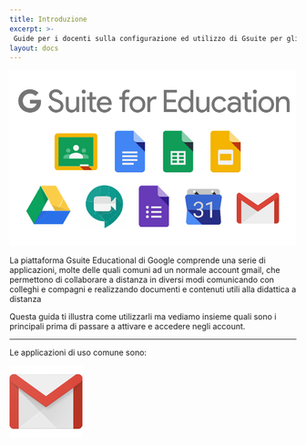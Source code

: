```yaml
---
title: Introduzione
excerpt: >-
 Guide per i docenti sulla configurazione ed utilizzo di Gsuite per gli alunni dell'Istituto Marconi
layout: docs
---
```


![copertina](/images/g-suite-education.svg)

La piattaforma Gsuite Educational di Google comprende una serie di applicazioni, molte delle quali comuni ad un normale account gmail, che permettono di collaborare a distanza in diversi modi comunicando con colleghi e compagni e realizzando documenti e contenuti utili alla didattica a distanza

Questa guida ti illustra come utilizzarli ma vediamo insieme quali sono i principali prima di passare a attivare e accedere negli account.

***

Le applicazioni di uso comune sono:

![gmail](/images/gmail-128.png)
